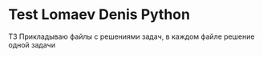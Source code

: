 # Test Lomaev Denis Python

ТЗ 
Прикладываю файлы с решениями задач, в каждом файле решение одной задачи

